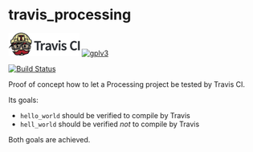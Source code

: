 # travis_processing

[![Travis CI logo](TravisCI.png)](https://travis-ci.org)
[![gplv3](http://www.gnu.org/graphics/gplv3-88x31.png)](http://www.gnu.org/licenses/gpl.html)

[![Build Status](https://travis-ci.org/richelbilderbeek/travis_processing.svg?branch=master)](https://travis-ci.org/richelbilderbeek/travis_processing)

Proof of concept how to let a Processing project be tested by Travis CI.

Its goals:
  * `hello_world` should be verified to compile by Travis
  * `hell_world` should be verified *not* to compile by Travis

Both goals are achieved.